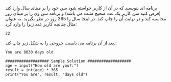 برنامه ای بنویسید که در آن از کاربر خواسته شود سن خود را بر مبنای سال وارد کند (فرض کنید سن کاربر یک عدد صحیح مثبت می باشد) و برنامه سن وی را بر مبنای روز محاسبه کند و در نهایت آن را چاپ کند. در اینجا سال را 365 روز در نظر بگیرید. به عنوان مثال چنانچه کاربر عدد زیرا را وارد کرد:

```buildoutcfg
22
```
بعد از آن برنامه می بایست خروجی را به شکل زیر چاپ کند.:
```buildoutcfg
You are 8030 days old
```
```buildoutcfg
################### Sample Solution ###################
age = input("How old are you?:")
result = int(age) * 365
print("You are", result, "days old")
```
